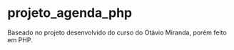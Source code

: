 # projeto_agenda_php

Baseado no projeto desenvolvido do curso do Otávio Miranda, porém feito em PHP.

